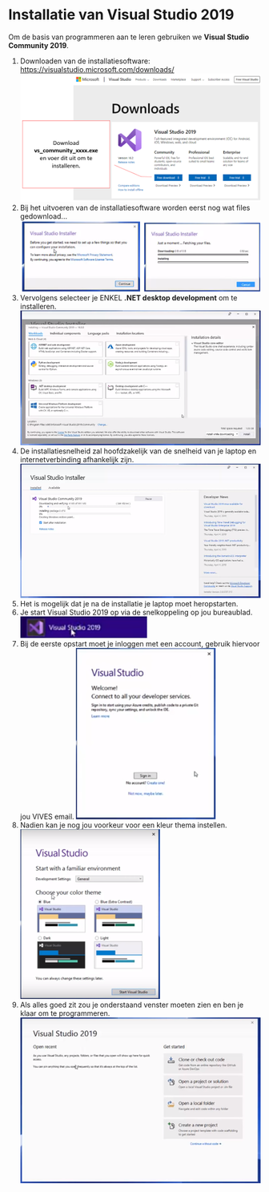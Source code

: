 # Installatie van Visual Studio 2019

Om de basis van programmeren aan te leren gebruiken we **Visual Studio Community 2019**.

1. Downloaden van de installatiesoftware: 
https://visualstudio.microsoft.com/downloads/
![download](./images/afbeelding1.png)
2. Bij het uitvoeren van de installatiesoftware worden eerst nog wat files gedownload...
![download](./images/afbeelding2.png)
3. Vervolgens selecteer je ENKEL **.NET desktop development** om te installeren.
![download](./images/afbeelding3.png)
4. De installatiesnelheid zal hoofdzakelijk van de snelheid van je laptop en internetverbinding afhankelijk zijn.
![download](./images/afbeelding4.png)
5. Het is mogelijk dat je na de installatie je laptop moet heropstarten.
6. Je start Visual Studio 2019 op via de snelkoppeling op jou bureaublad.
![download](./images/afbeelding5.png)
7. Bij de eerste opstart moet je inloggen met een account, gebruik hiervoor jou VIVES email.
![download](./images/afbeelding6.png)
8. Nadien kan je nog jou voorkeur voor een kleur thema instellen.
![download](./images/afbeelding7.png)
9. Als alles goed zit zou je onderstaand venster moeten zien en ben je klaar om te programmeren.
![download](./images/afbeelding8.png)

